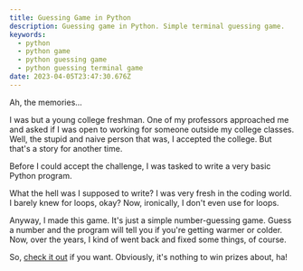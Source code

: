 ```yaml
---
title: Guessing Game in Python
description: Guessing game in Python. Simple terminal guessing game.
keywords:
  - python
  - python game
  - python guessing game
  - python guessing terminal game
date: 2023-04-05T23:47:30.676Z
---
```

Ah, the memories...

I was but a young college freshman. One of my professors approached me and asked if I was open to working for someone outside my college classes. Well, the stupid and naive person that was, I accepted the college. But that's a story for another time.

Before I could accept the challenge, I was tasked to write a very basic Python program. 

What the hell was I supposed to write? I was very fresh in the coding world. I barely knew for loops, okay? Now, ironically, I don't even use for loops.

Anyway, I made this game. It's just a simple number-guessing game. Guess a number and the program will tell you if you're getting warmer or colder. Now, over the years, I kind of went back and fixed some things, of course.

So, [check it out](https://github.com/alexspurlock25/guessing-game) if you want. Obviously, it's nothing to win prizes about, ha!